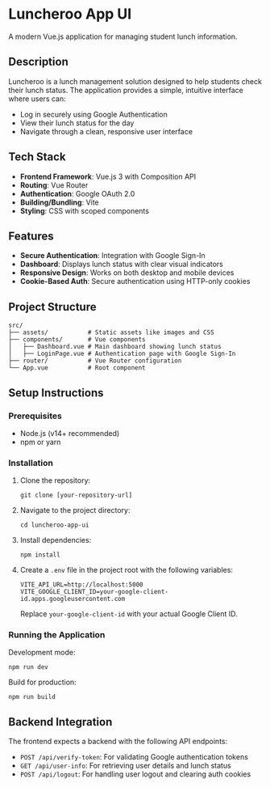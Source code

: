 # Luncheroo App UI

A modern Vue.js application for managing student lunch information.

## Description

Luncheroo is a lunch management solution designed to help students check their lunch status. The application provides a simple, intuitive interface where users can:

- Log in securely using Google Authentication
- View their lunch status for the day
- Navigate through a clean, responsive user interface

## Tech Stack

- **Frontend Framework**: Vue.js 3 with Composition API
- **Routing**: Vue Router
- **Authentication**: Google OAuth 2.0
- **Building/Bundling**: Vite
- **Styling**: CSS with scoped components

## Features

- **Secure Authentication**: Integration with Google Sign-In
- **Dashboard**: Displays lunch status with clear visual indicators
- **Responsive Design**: Works on both desktop and mobile devices
- **Cookie-Based Auth**: Secure authentication using HTTP-only cookies

## Project Structure

```
src/
├── assets/           # Static assets like images and CSS
├── components/       # Vue components
│   ├── Dashboard.vue # Main dashboard showing lunch status
│   ├── LoginPage.vue # Authentication page with Google Sign-In
├── router/           # Vue Router configuration
└── App.vue           # Root component
```

## Setup Instructions

### Prerequisites

- Node.js (v14+ recommended)
- npm or yarn

### Installation

1. Clone the repository:
   ```
   git clone [your-repository-url]
   ```

2. Navigate to the project directory:
   ```
   cd luncheroo-app-ui
   ```

3. Install dependencies:
   ```
   npm install
   ```

4. Create a `.env` file in the project root with the following variables:
   ```
   VITE_API_URL=http://localhost:5000
   VITE_GOOGLE_CLIENT_ID=your-google-client-id.apps.googleusercontent.com
   ```
   Replace `your-google-client-id` with your actual Google Client ID.

### Running the Application

Development mode:
```
npm run dev
```

Build for production:
```
npm run build
```

## Backend Integration

The frontend expects a backend with the following API endpoints:

- `POST /api/verify-token`: For validating Google authentication tokens
- `GET /api/user-info`: For retrieving user details and lunch status
- `POST /api/logout`: For handling user logout and clearing auth cookies